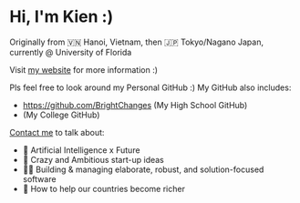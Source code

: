 # Hi, I'm Kien :)
Originally from 🇻🇳 Hanoi, Vietnam, then 🇯🇵 Tokyo/Nagano Japan, currently @ University of Florida

Visit [my website](https://realkien.github.io/) for more information :)

Pls feel free to look around my Personal GitHub :)
My GitHub also includes:
- https://github.com/BrightChanges (My High School GitHub)
-  (My College GitHub)

[Contact me](mailto:kienle@ufl.edu) to talk about:
- 🦾 Artificial Intelligence x Future
- 🚀 Crazy and Ambitious start-up ideas
- 👨‍💻 Building & managing elaborate, robust, and solution-focused software
- 💸 How to help our countries become richer
